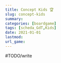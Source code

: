 ```yaml
---
title: Concept Kids 🏆
slug: concept-kids
summary: 
categories: [boardgame]
tags: [scheda_GdT,Kids]
date: 2021-01-01
lastmod: 
url_game: 
---
```

#TODO/write